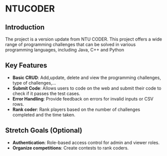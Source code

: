 # NTUCODER

## Introduction

The project is a version update from NTU CODER. This project offers a wide range of programming challenges that can be solved in various programming languages, including Java, C++ and Python

## Key Features

- **Basic CRUD**: Add,update, delete and view the programming challenges, type of challenges,...
- **Submit Code**: Allows users to code on the web and submit their code to check if it passes the test cases.
- **Error Handling**: Provide feedback on errors for invalid inputs or CSV rows.
- **Rank coder**: Rank players based on the number of challenges completed and the time taken.

## Stretch Goals (Optional)

- **Authentication**: Role-based access control for admin and viewer roles.
- **Organize competitions**: Create contests to rank coders.
